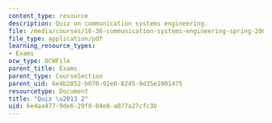 ```yaml
---
content_type: resource
description: Quiz on communication systems engineering.
file: /media/courses/16-36-communication-systems-engineering-spring-2009/6e4aa4779de629f084e8a077a27cfc3b_MIT16_36s09_quiz02.pdf
file_type: application/pdf
learning_resource_types:
- Exams
ocw_type: OCWFile
parent_title: Exams
parent_type: CourseSection
parent_uid: 6e4b2852-b070-92e0-8245-9d35e1001475
resourcetype: Document
title: "Quiz \u2013 2"
uid: 6e4aa477-9de6-29f0-84e8-a077a27cfc3b
---
```

